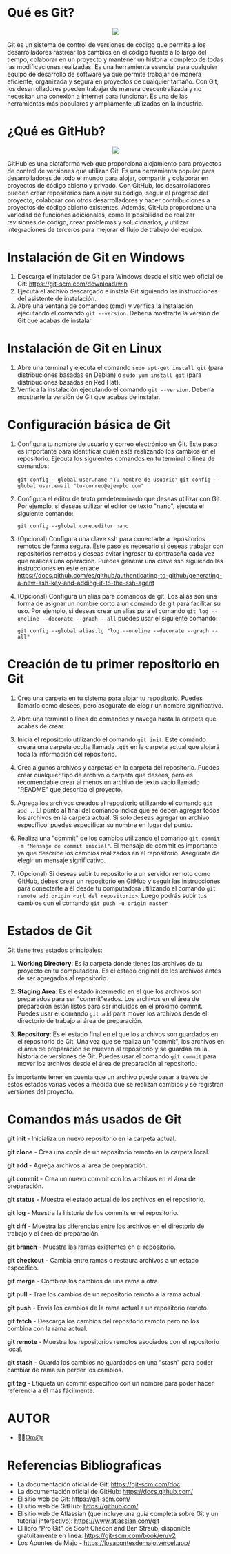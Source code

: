 # Qué es Git?

<p align="center">
  <img src="git.png" />
</p>

Git es un sistema de control de versiones de código que permite a los desarrolladores rastrear los cambios en el código fuente a lo largo del tiempo, colaborar en un proyecto y mantener un historial completo de todas las modificaciones realizadas. Es una herramienta esencial para cualquier equipo de desarrollo de software ya que permite trabajar de manera eficiente, organizada y segura en proyectos de cualquier tamaño. Con Git, los desarrolladores pueden trabajar de manera descentralizada y no necesitan una conexión a internet para funcionar. Es una de las herramientas más populares y ampliamente utilizadas en la industria.

# ¿Qué es GitHub?

<p align="center">
  <img src="github2.jpg" />
</p>

GitHub es una plataforma web que proporciona alojamiento para proyectos de control de versiones que utilizan Git. Es una herramienta popular para desarrolladores de todo el mundo para alojar, compartir y colaborar en proyectos de código abierto y privado. Con GitHub, los desarrolladores pueden crear repositorios para alojar su código, seguir el progreso del proyecto, colaborar con otros desarrolladores y hacer contribuciones a proyectos de código abierto existentes. Además, GitHub proporciona una variedad de funciones adicionales, como la posibilidad de realizar revisiones de código, crear problemas y solucionarlos, y utilizar integraciones de terceros para mejorar el flujo de trabajo del equipo.


# Instalación de Git en Windows
1. Descarga el instalador de Git para Windows desde el sitio web oficial de Git: https://git-scm.com/download/win
2. Ejecuta el archivo descargado e instala Git siguiendo las instrucciones del asistente de instalación.
3. Abre una ventana de comandos (cmd) y verifica la instalación ejecutando el comando `git --version`. Debería mostrarte la versión de Git que acabas de instalar.

# Instalación de Git en Linux
1. Abre una terminal y ejecuta el comando `sudo apt-get install git` (para distribuciones basadas en Debian) o `sudo yum install git` (para distribuciones basadas en Red Hat).
2. Verifica la instalación ejecutando el comando `git --version`. Debería mostrarte la versión de Git que acabas de instalar.

# Configuración básica de Git
1. Configura tu nombre de usuario y correo electrónico en Git. Este paso es importante para identificar quién está realizando los cambios en el repositorio. Ejecuta los siguientes comandos en tu terminal o línea de comandos:

    `git config --global user.name "Tu nombre de usuario"`
    `git config --global user.email "tu-correo@ejemplo.com"`


2. Configura el editor de texto predeterminado que deseas utilizar con Git. Por ejemplo, si deseas utilizar el editor de texto "nano", ejecuta el siguiente comando:

    `git config --global core.editor nano`


3. (Opcional) Configura una clave ssh para conectarte a repositorios remotos de forma segura. Este paso es necesario si deseas trabajar con repositorios remotos y deseas evitar ingresar tu contraseña cada vez que realices una operación. Puedes generar una clave ssh siguiendo las instrucciones en este enlace https://docs.github.com/es/github/authenticating-to-github/generating-a-new-ssh-key-and-adding-it-to-the-ssh-agent

4. (Opcional) Configura un alias para comandos de git. Los alias son una forma de asignar un nombre corto a un comando de git para facilitar su uso. Por ejemplo, si deseas crear un alias para el comando `git log --oneline --decorate --graph --all` puedes usar el siguiente comando: 

    `git config --global alias.lg "log --oneline --decorate --graph --all"`

# Creación de tu primer repositorio en Git
1. Crea una carpeta en tu sistema para alojar tu repositorio. Puedes llamarlo como desees, pero asegúrate de elegir un nombre significativo.

2. Abre una terminal o línea de comandos y navega hasta la carpeta que acabas de crear.

3. Inicia el repositorio utilizando el comando `git init`. Este comando creará una carpeta oculta llamada `.git` en la carpeta actual que alojará toda la información del repositorio.

4. Crea algunos archivos y carpetas en la carpeta del repositorio. Puedes crear cualquier tipo de archivo o carpeta que desees, pero es recomendable crear al menos un archivo de texto vacío llamado "README" que describa el proyecto.

5. Agrega los archivos creados al repositorio utilizando el comando `git add .`. El punto al final del comando indica que se deben agregar todos los archivos en la carpeta actual. Si solo deseas agregar un archivo específico, puedes especificar su nombre en lugar del punto.

6. Realiza una "commit" de los cambios utilizando el comando `git commit -m "Mensaje de commit inicial"`. El mensaje de commit es importante ya que describe los cambios realizados en el repositorio. Asegúrate de elegir un mensaje significativo.

7. (Opcional) Si deseas subir tu repositorio a un servidor remoto como GitHub, debes crear un repositorio en GitHub y seguir las instrucciones para conectarte a él desde tu computadora utilizando el comando `git remote add origin <url del repositorio>`. Luego podrás subir tus cambios con el comando `git push -u origin master`

# Estados de Git
Git tiene tres estados principales:

1. **Working Directory**: Es la carpeta donde tienes los archivos de tu proyecto en tu computadora. Es el estado original de los archivos antes de ser agregados al repositorio.

2. **Staging Area**: Es el estado intermedio en el que los archivos son preparados para ser "commit"eados. Los archivos en el área de preparación están listos para ser incluidos en el próximo commit. Puedes usar el comando `git add` para mover los archivos desde el directorio de trabajo al área de preparación.

3. **Repository**: Es el estado final en el que los archivos son guardados en el repositorio de Git. Una vez que se realiza un "commit", los archivos en el área de preparación se mueven al repositorio y se guardan en la historia de versiones de Git. Puedes usar el comando `git commit` para mover los archivos desde el área de preparación al repositorio.

Es importante tener en cuenta que un archivo puede pasar a través de estos estados varias veces a medida que se realizan cambios y se registran versiones del proyecto.

# Comandos más usados de Git

**git init** - Inicializa un nuevo repositorio en la carpeta actual.

**git clone** - Crea una copia de un repositorio remoto en la carpeta local.

**git add** - Agrega archivos al área de preparación.

**git commit** - Crea un nuevo commit con los archivos en el área de preparación.

**git status** - Muestra el estado actual de los archivos en el repositorio.

**git log** - Muestra la historia de los commits en el repositorio.

**git diff** - Muestra las diferencias entre los archivos en el directorio de trabajo y el área de preparación.

**git branch** - Muestra las ramas existentes en el repositorio.

**git checkout** - Cambia entre ramas o restaura archivos a un estado específico.

**git merge** - Combina los cambios de una rama a otra.

**git pull** - Trae los cambios de un repositorio remoto a la rama actual.

**git push** - Envía los cambios de la rama actual a un repositorio remoto.

**git fetch** - Descarga los cambios del repositorio remoto pero no los combina con la rama actual.

**git remote** - Muestra los repositorios remotos asociados con el repositorio local.

**git stash** - Guarda los cambios no guardados en una "stash" para poder cambiar de rama sin perder los cambios.

**git tag** - Etiqueta un commit específico con un nombre para poder hacer referencia a él más fácilmente.


# **AUTOR**
* 👨‍💻[Om@r](https://github.com/OmarUTEC)

# Referencias Bibliograficas

- La documentación oficial de Git: https://git-scm.com/doc
- La documentación oficial de GitHub: https://docs.github.com/
- El sitio web de Git: https://git-scm.com/
- El sitio web de GitHub: https://github.com/
- El sitio web de Atlassian (que incluye una guía completa sobre Git y un tutorial interactivo): https://www.atlassian.com/git
- El libro "Pro Git" de Scott Chacon and Ben Straub, disponible gratuitamente en línea: https://git-scm.com/book/en/v2
- Los Apuntes de Majo - https://losapuntesdemajo.vercel.app/
